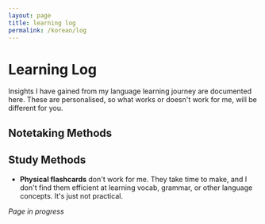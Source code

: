 ```yaml
---
layout: page
title: learning log
permalink: /korean/log
---
```


<h1>Learning Log</h1>

Insights I have gained from my language learning journey are documented here. These are personalised, so what works or doesn't work for me, will be different for you.

<h2>Notetaking Methods</h2>

<ul>
</ul>

<h2>Study Methods</h2>

<ul>
<li><b>Physical flashcards</b> don't work for me. They take time to make, and I don't find them efficient at learning vocab, grammar, or other language concepts. It's just not practical.</li>
</ul>

<i>Page in progress</i>

<style>
  .wrapper {
    max-width: 58em;
  }
</style>